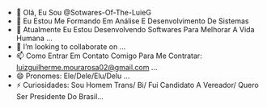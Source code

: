 - 👋 Olá, Eu Sou @Sotwares-Of-The-LuieG
- 👀 Eu Estou Me Formando Em Análise E Desenvolvimento De Sistemas 
- 🌱 Atualmente Eu Estou Desenvolvendo Softwares Para Melhorar A Vida Humana ...
- 💞️ I’m looking to collaborate on ...
- 📫 Como Entrar Em Contato Comigo Para Me Contratar: luizguilherme.mourarosa02@gmail.com ...
- 😄 Pronomes: Ele/Dele/Elu/Delu ...
- ⚡ Curiosidades: Sou Homem Trans/ Bi/ Fui Candidato A Vereador/ Quero Ser Presidente Do Brasil...

<!---
Sotwares-Of-The-LuieG/Sotwares-Of-The-LuieG is a ✨ special ✨ repository because its `README.md` (this file) appears on your GitHub profile.
You can click the Preview link to take a look at your changes.
--->
